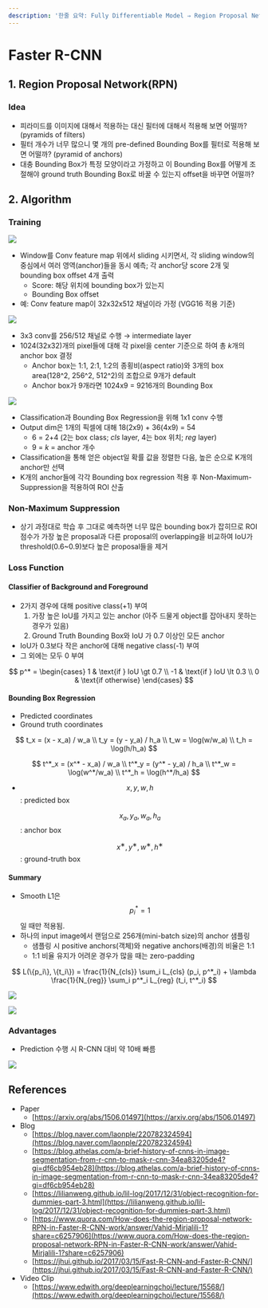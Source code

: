 ```yaml
---
description: '한줄 요약: Fully Differentiable Model ⇒ Region Proposal Network(RPN) + Fast R-CNN'
---
```


# Faster R-CNN

## 1. Region Proposal Network(RPN)

### Idea

* 피라미드를 이미지에 대해서 적용하는 대신 필터에 대해서 적용해 보면 어떨까? (pyramids of filters)
* 필터 개수가 너무 많으니 몇 개의 pre-defined Bounding Box를 필터로 적용해 보면 어떨까? (pyramid of anchors)
* 대충 Bounding Box가 특정 모양이라고 가정하고 이 Bounding Box를 어떻게 조절해야 ground truth  Bounding Box로 바꿀 수 있는지 offset을 바꾸면 어떨까?

## 2. Algorithm

### Training

![](../../.gitbook/assets/Untitled.png)

* Window를 Conv feature map 위에서 sliding 시키면서, 각 sliding window의 중심에서 여러 영역(anchor)들을 동시 예측; 각 anchor당 score 2개 및 bounding box offset 4개 출력
  * Score: 해당 위치에 bounding box가 있는지
  * Bounding Box offset
* 예: Conv feature map이 32x32x512 채널이라 가정 (VGG16 적용 기준)

![](<../../.gitbook/assets/Untitled 1 (9).png>)

* 3x3 conv를 256/512 채널로 수행 → intermediate layer
* 1024(32x32)개의 pixel들에 대해 각 pixel을 center 기준으로 하여 총 _&#x6B;_&#xAC1C;의 anchor box 결정
  * Anchor box는 1:1, 2:1, 1:2의 종횡비(aspect ratio)와 3개의 box area(128^2, 256^2, 512^2)의 조합으로 9개가 default
  * Anchor box가 9개라면 1024x9 = 9216개의 Bounding Box

![](../../.gitbook/assets/main-qimg-254d27efab5509cdd90fff7221863066.png)

* Classification과 Bounding Box Regression을 위해 1x1 conv 수행
* Output dim은 1개의 픽셀에 대해 18(2x9) + 36(4x9) = 54
  * 6 = 2+4 (2는 box class; _cls_ layer, 4는 box 위치; _reg_ layer)
  * 9 = _k_ = anchor 개수
* Classification을 통해 얻은 object일 확률 값을 정렬한 다음, 높은 순으로 K개의 anchor만 선택
* K개의 anchor들에 각각 Bounding box regression 적용 후 Non-Maximum-Suppression을 적용하여 ROI 산출

### Non-Maximum Suppression

* 상기 과정대로 학습 후 그대로 예측하면 너무 많은 bounding box가 잡히므로 ROI 점수가 가장 높은 proposal과 다른 proposal의 overlapping을 비교하여 IoU가 threshold(0.6\~0.9)보다 높은 proposal들을 제거

### Loss Function

#### Classifier of Background and Foreground

* 2가지 경우에 대해 positive class(+1) 부여
  1. 가장 높은 IoU를 가지고 있는 anchor (아주 드물게 object를 잡아내지 못하는 경우가 있음)
  2. Ground Truth Bounding Box와 IoU 가 0.7 이상인 모든 anchor
* IoU가 0.3보다 작은 anchor에 대해 negative class(-1) 부여
* 그 외에는 모두 0 부여

$$
p^* = \begin{cases} 1 & \text{if } IoU \gt 0.7 \\ -1 & \text{if } IoU \lt 0.3 \\ 0 & \text{if otherwise} \end{cases}
$$

#### Bounding Box Regression

* Predicted coordinates
* Ground truth coordinates

$$
t_x = (x - x_a) / w_a \\ t_y = (y - y_a) / h_a \\ t_w = \log(w/w_a) \\ t_h = \log(h/h_a)
$$

$$
t^*_x = (x^* - x_a) / w_a \\ t^*_y = (y^* - y_a) / h_a \\ t^*_w = \log(w^*/w_a) \\ t^*_h = \log(h^*/h_a)
$$

*   $$x,y,w,h$$: predicted box

    $$x_a, y_a, w_a, h_a$$:  anchor box

    $$x^∗, y^∗, w^∗, h^∗$$: ground-truth box

#### Summary

* Smooth L1은 $$p^*_i = 1$$일 때만 적용됨.
* 하나의 input image에서 랜덤으로 256개(mini-batch size)의 anchor 샘플링
  * 샘플링 시 positive anchors(객체)와 negative anchors(배경)의 비율은 1:1
  * 1:1 비율 유지가 어려운 경우가 많을 때는 zero-padding

$$
L(\{p_i\}, \{t_i\}) = \frac{1}{N_{cls}} \sum_i L_{cls} (p_i, p^*_i) + \lambda \frac{1}{N_{reg}} \sum_i p^*_i L_{reg} (t_i, t^*_i)
$$

![](../../.gitbook/assets/main-qimg-59dc6ee02e8b35379ad7fe24e76e09c1.png)

![](<../../.gitbook/assets/Untitled 2 (3).png>)

### Advantages

* Prediction 수행 시 R-CNN 대비 약 10배 빠름

![](../../.gitbook/assets/_2020-02-14__6.45.35.png)

## References

* Paper
  * [https://arxiv.org/abs/1506.01497](https://arxiv.org/abs/1506.01497)
* Blog
  * [https://blog.naver.com/laonple/220782324594](https://blog.naver.com/laonple/220782324594)
  * [https://blog.athelas.com/a-brief-history-of-cnns-in-image-segmentation-from-r-cnn-to-mask-r-cnn-34ea83205de4?gi=df6cb954eb28](https://blog.athelas.com/a-brief-history-of-cnns-in-image-segmentation-from-r-cnn-to-mask-r-cnn-34ea83205de4?gi=df6cb954eb28)
  * [https://lilianweng.github.io/lil-log/2017/12/31/object-recognition-for-dummies-part-3.html](https://lilianweng.github.io/lil-log/2017/12/31/object-recognition-for-dummies-part-3.html)
  * [https://www.quora.com/How-does-the-region-proposal-network-RPN-in-Faster-R-CNN-work/answer/Vahid-Mirjalili-1?share=c6257906](https://www.quora.com/How-does-the-region-proposal-network-RPN-in-Faster-R-CNN-work/answer/Vahid-Mirjalili-1?share=c6257906)
  * [https://jhui.github.io/2017/03/15/Fast-R-CNN-and-Faster-R-CNN/](https://jhui.github.io/2017/03/15/Fast-R-CNN-and-Faster-R-CNN/)
* Video Clip
  * [https://www.edwith.org/deeplearningchoi/lecture/15568/](https://www.edwith.org/deeplearningchoi/lecture/15568/)
